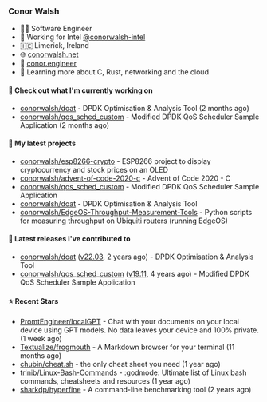 ### Conor Walsh
- 👷‍♂️ Software Engineer
- 🏢 Working for Intel [@conorwalsh-intel](https://github.com/conorwalsh-intel)
- 🇮🇪 Limerick, Ireland
- 🌐 [conorwalsh.net](https://conorwalsh.net)
- 📙 [conor.engineer](https://conor.engineer)
- 🌱 Learning more about C, Rust, networking and the cloud

#### 🔨 Check out what I'm currently working on

- [conorwalsh/doat](https://github.com/conorwalsh/doat) - DPDK Optimisation &amp; Analysis Tool (2 months ago)
- [conorwalsh/qos_sched_custom](https://github.com/conorwalsh/qos_sched_custom) - Modified DPDK QoS Scheduler Sample Application (2 months ago)

#### 🌱 My latest projects

- [conorwalsh/esp8266-crypto](https://github.com/conorwalsh/esp8266-crypto) - ESP8266 project to display cryptocurrency and stock prices on an OLED
- [conorwalsh/advent-of-code-2020-c](https://github.com/conorwalsh/advent-of-code-2020-c) - Advent of Code 2020 - C
- [conorwalsh/qos_sched_custom](https://github.com/conorwalsh/qos_sched_custom) - Modified DPDK QoS Scheduler Sample Application
- [conorwalsh/doat](https://github.com/conorwalsh/doat) - DPDK Optimisation &amp; Analysis Tool
- [conorwalsh/EdgeOS-Throughput-Measurement-Tools](https://github.com/conorwalsh/EdgeOS-Throughput-Measurement-Tools) - Python scripts for measuring throughput on Ubiquiti routers (running EdgeOS)

#### 🔭 Latest releases I've contributed to

- [conorwalsh/doat](https://github.com/conorwalsh/doat) ([v22.03](https://github.com/conorwalsh/doat/releases/tag/v22.03), 2 years ago) - DPDK Optimisation &amp; Analysis Tool
- [conorwalsh/qos_sched_custom](https://github.com/conorwalsh/qos_sched_custom) ([v19.11](https://github.com/conorwalsh/qos_sched_custom/releases/tag/v19.11), 4 years ago) - Modified DPDK QoS Scheduler Sample Application

#### ⭐ Recent Stars

- [PromtEngineer/localGPT](https://github.com/PromtEngineer/localGPT) - Chat with your documents on your local device using GPT models. No data leaves your device and 100% private.  (1 week ago)
- [Textualize/frogmouth](https://github.com/Textualize/frogmouth) - A Markdown browser for your terminal (11 months ago)
- [chubin/cheat.sh](https://github.com/chubin/cheat.sh) - the only cheat sheet you need (1 year ago)
- [trinib/Linux-Bash-Commands](https://github.com/trinib/Linux-Bash-Commands) - :godmode: Ultimate list of Linux bash commands, cheatsheets and resources (1 year ago)
- [sharkdp/hyperfine](https://github.com/sharkdp/hyperfine) - A command-line benchmarking tool (2 years ago)
